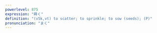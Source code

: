 ```yaml
---
powerlevel: 875
expression: "蒔く"
definition: "(v5k,vt) to scatter; to sprinkle; to sow (seeds); (P)"
pronunciation: "まく"
---
```

